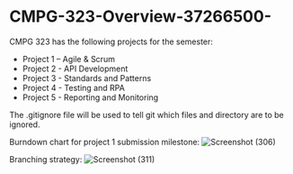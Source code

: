 # CMPG-323-Overview-37266500-
CMPG 323 has the following projects for the semester:
- Project 1 – Agile & Scrum
- Project 2 - API Development
- Project 3 - Standards and Patterns
-  Project 4 - Testing and RPA
-  Project 5 - Reporting and Monitoring

The .gitignore file will be used to tell git which files and directory are to be ignored.

Burndown chart for project 1 submission milestone:
![Screenshot (306)](https://github.com/Radebe/CMPG-323-Overview-37266500-/assets/38373748/874c26aa-3ca1-4235-907b-784743d0bce3)


Branching strategy:
![Screenshot (311)](https://github.com/Radebe/CMPG-323-Overview-37266500-/assets/38373748/b4aacc9f-f377-4d4a-b1f9-167551604f85)
